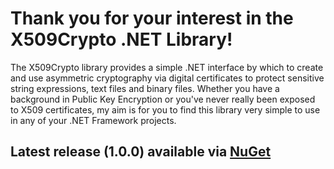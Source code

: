 # Thank you for your interest in the **X509Crypto .NET Library!**
The X509Crypto library provides a simple .NET interface by which to create and use asymmetric cryptography via digital certificates to protect sensitive string expressions, text files and binary files.  Whether you have a background in Public Key Encryption or you've never really been exposed to X509 certificates, my aim is for you to find this library very simple to use in any of your .NET Framework projects.

## Latest release (1.0.0) available via [NuGet](https://www.nuget.org/packages/Org.X509Crypto/)


